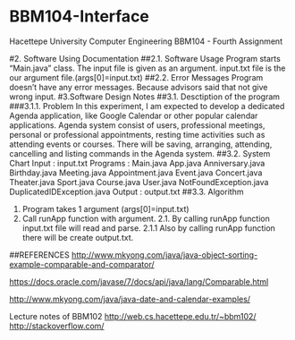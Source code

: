 # BBM104-Interface
Hacettepe University Computer Engineering BBM104 - Fourth Assignment

#2. Software Using Documentation
##2.1. Software Usage
Program starts “Main.java” class. The input file is given as an argument. input.txt file is the our argument file.(args[0]=input.txt)
##2.2. Error Messages
Program doesn’t have any error messages. Because advisors said that not give wrong input.
#3.Software Design Notes
##3.1. Desctiption of the program
###3.1.1. Problem
In this experiment, I am expected to develop a dedicated Agenda application, like Google Calendar or other popular calendar applications. Agenda system consist of users, professional meetings, personal or professional appointments, resting time activities such as attending events or courses. There will be saving, arranging, attending, cancelling and listing commands in the Agenda system.
##3.2. System Chart
Input : input.txt
Programs : Main.java
App.java
Anniversary.java
Birthday.java
Meeting.java
Appointment.java
Event.java
Concert.java
Theater.java
Sport.java
Course.java
User.java
NotFoundException.java
DuplicatedIDException.java
Output : output.txt
##3.3. Algorithm
1. Program takes 1 argument (args[0]=input.txt)
2. Call runApp function with argument.
2.1. By calling runApp function input.txt file will read and parse.
2.1.1 Also by calling runApp function there will be create output.txt.

##REFERENCES
http://www.mkyong.com/java/java-object-sorting-example-comparable-and-comparator/

https://docs.oracle.com/javase/7/docs/api/java/lang/Comparable.html

http://www.mkyong.com/java/java-date-and-calendar-examples/

Lecture notes of BBM102 http://web.cs.hacettepe.edu.tr/~bbm102/ http://stackoverflow.com/
